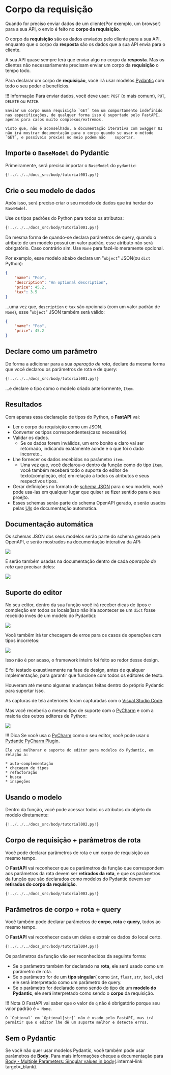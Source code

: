 # Corpo da requisição

Quando for preciso enviar dados de um cliente(Por exemplo, um browser) para a sua API, o envio é feito no **corpo da requisição**.

O corpo da **requisição** são os dados enviados pelo cliente para a sua API, enquanto que o corpo da **resposta** são os dados que a sua API envia para o cliente.

A sua API quase sempre terá que enviar algo no corpo da **resposta**. Mas os clientes não necessariamente precisam enviar um corpo da **requisição** o tempo todo.

Para declarar um corpo de **requisição**, você irá usar modelos <a href="https://pydantic-docs.helpmanual.io/" class="external-link" target="_blank">Pydantic</a> com todo o seu poder e benefícios.

!!! Informação
    Para enviar dados, você deve usar: `POST` (o mais comum), `PUT`, `DELETE` ou `PATCH`.

    Enviar um corpo numa requisição `GET` tem um comportamento indefinido nas especificações, de qualquer forma isso é suportado pelo FastAPI, apenas para casos muito complexos/extremos.

    Visto que, não é aconselhado, a documentação iterativa com Swagger UI não irá mostrar documentação para o corpo quando se usar o método `GET`, e possíveis proxies no meio podem não    suportar.

## Importe o `BaseModel` do Pydantic

Primeiramente, será preciso importar o `BaseModel` do `pydantic`:

```Python hl_lines="4"
{!../../../docs_src/body/tutorial001.py!}
```

## Crie o seu modelo de dados

Apõs isso, será preciso criar o seu modelo de dados que irá herdar do `BaseModel`.

Use os tipos padrões do Python para todos os atributos:

```Python hl_lines="7-11"
{!../../../docs_src/body/tutorial001.py!}
```

Da mesma forma de quando-se declara parâmetros de query, quando o atributo de um modelo possui um valor padrão, esse atributo não será obrigatório. Caso contrário sim. Use `None` para fazê-lo meramente opcional.

Por exemplo, esse modelo abaixo declara um "`object`" JSON(ou `dict` Python):

```JSON
{
    "name": "Foo",
    "description": "An optional description",
    "price": 45.2,
    "tax": 3.5
}
```

...uma vez que, `description` e `tax` são opcionais (com um valor padrão de `None`), esse "`object`" JSON também será válido:

```JSON
{
    "name": "Foo",
    "price": 45.2
}
```

## Declare como um parâmetro

De forma a adicionar para a sua *operação de rota*, declare da mesma forma que você declarou os parâmetros de rota e de query:

```Python hl_lines="18"
{!../../../docs_src/body/tutorial001.py!}
```

...e declare o tipo como o modelo criado anteriormente, `Item`.

## Resultados

Com apenas essa declaração de tipos do Python, o **FastAPI** vai:

* Ler o corpo da requisição como um JSON.
* Converter os tipos correspondentes(caso necessário).
* Validar os dados.
    * Se os dados forem inválidos, um erro bonito e claro vai ser retornado, indicando exatamente aonde e o que foi o dado incorreto..
* Lhe fornecer os dados recebidos no parâmetro `item`.
    * Uma vez que, você declarou-o dentro da função como do tipo `Item`, você também receberá todo o suporte do editor de texto(compleção, etc) em relação a todos os atributos e seus respectivos tipos.
* Gerar definições no formato de <a href="https://json-schema.org" class="external-link" target="_blank">schema JSON</a> para o seu modelo, você pode usa-las em qualquer lugar que quiser se fizer sentido para o seu proejto.
* Esses schemas serão parte do schema OpenAPI gerado, e serâo usados pelas <abbr title="User Interfaces">UIs</abbr> de documentação automatica.

## Documentação automática

Os schemas JSON dos seus modelos serão parte do schema gerado pela OpenAPI, e serão mostrados na documentação interativa da API:

<img src="/img/tutorial/body/image01.png">

E serão também usadas na documentação dentro de cada *operação de rota* que precisar deles:

<img src="/img/tutorial/body/image02.png">

## Suporte do editor

No seu editor, dentro da sua função você irá receber dicas de tipos e compleção em todos os locais(isso não iria acontecer se um `dict` fosse recebido invés de um modelo do Pydantic):

<img src="/img/tutorial/body/image03.png">

Você tambẽm irá ter checagem de erros para os casos de operações com tipos incorretos:

<img src="/img/tutorial/body/image04.png">

Isso não é por acaso, o framework inteiro foi feito ao redor desse design.

E foi testado exaustivamente na fase de design, antes de qualquer implementação, para garantir que funcione com todos os editores de texto.

Houveram até mesmo algumas mudanças feitas dentro do próprio Pydantic para suportar isso.

As capturas de tela anteriores foram capturadas com o <a href="https://code.visualstudio.com" class="external-link" target="_blank">Visual Studio Code</a>.

Mas você receberia o mesmo tipo de suporte com o <a href="https://www.jetbrains.com/pycharm/" class="external-link" target="_blank">PyCharm</a> e com a maioria dos outros editores de Python:

<img src="/img/tutorial/body/image05.png">

!!! Dica
    Se você usa o <a href="https://www.jetbrains.com/pycharm/" class="external-link" target="_blank">PyCharm</a> como o seu editor, você pode usar o <a href="https://github.com/koxudaxi/pydantic-pycharm-plugin/" class="external-link" target="_blank">Pydantic PyCharm Plugin</a>.

    Ele vai melhorar o suporte do editor para modelos do Pydantic, em relação a:
    
    * auto-complementação
    * checagem de tipos
    * refactoração
    * busca
    * inspeções

## Usando o modelo

Dentro da função, você pode acessar todos os atributos do objeto do modelo diretamente:

```Python hl_lines="21"
{!../../../docs_src/body/tutorial002.py!}
```

## Corpo de requisição + parâmetros de rota

Você pode declarar parâmetros de rota e um corpo de requisição ao mesmo tempo.

O **FastAPI** vai reconhecer que os parâmetros da função que correspondem aos parâmetros da rota devem ser **retirados da rota**, e que os parâmetros da função que são declarados como modelos do Pydantic devem ser **retirados do corpo da requisição**.

```Python hl_lines="17-18"
{!../../../docs_src/body/tutorial003.py!}
```

## Parâmetros de corpo + rota + query

Você também pode declarar parâmetros de **corpo**, **rota** e **query**, todos ao mesmo tempo.

O **FastAPI** vai reconhecer cada um deles e extrair os dados do local certo.

```Python hl_lines="18"
{!../../../docs_src/body/tutorial004.py!}
```

Os parâmetros da função vão ser reconhecidos da seguinte forma:

* Se o parâmetro também for declarado na **rota**, ele será usado como um parâmetro de rota.
* Se o parâmetro for de um **tipo singular**( como `int`, `float`, `str`, `bool`, etc) ele será interpretado como um parâmetro de query.
* Se o parâmetro for declarado como sendo do tipo de um **modelo do Pydantic**, ele será interpretado como sendo o **corpo** da requisição.

!!! Nota
    O FastAPI vai saber que o valor de `q` não é obrigatório porque seu valor padrão é `= None`.

    O `Optional` em `Optional[str]` não é usado pelo FastAPI, mas irá permitir que o editor lhe dê um suporte melhor e detecte erros.

## Sem o Pydantic

Se você não quer usar modelos Pydantic, você também pode usar parâmetros de **Body**. Para mais informações cheque a documentação para [Body - Multiple Parameters: Singular values in body](body-multiple-params.md#singular-values-in-body){.internal-link target=_blank}.


